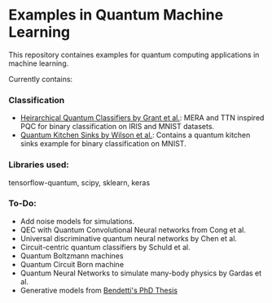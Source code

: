 # Examples in Quantum Machine Learning

This repository containes examples for quantum computing applications in machine learning.

Currently contains:

### Classification
   * [Heirarchical Quantum Classifiers by Grant et al.](https://github.com/SatyaKuppam/quantum-machine-learning/blob/master/classification/%5BGrant%20et%20al.%5D%20Heirarchical%20Quantum%20Classifiers.ipynb): MERA and TTN inspired PQC for binary classification on IRIS and MNIST datasets.
   * [Quantum Kitchen Sinks by Wilson et al.](https://github.com/SatyaKuppam/quantum-machine-learning/blob/master/classification/%5BWilson%20et%20al.%5D%20Quantum%20Kitchen%20Sinks.ipynb): Contains a quantum kitchen sinks example for binary classification on MNIST.


### Libraries used:
tensorflow-quantum, scipy, sklearn, keras

### To-Do:

  * Add noise models for simulations.
  * QEC with Quantum Convolutional Neural networks from Cong et al.
  * Universal discriminative quantum neural networks by Chen et al.
  * Circuit-centric quantum classifiers by Schuld et al.
  * Quantum Boltzmann machines
  * Quantum Circuit Born machine
  * Quantum Neural Networks to simulate many-body physics by Gardas et al.
  * Generative models from [Bendetti's PhD Thesis](https://discovery.ucl.ac.uk/id/eprint/10086495/1/Benedetti_phd_thesis_ecopy.pdf)
